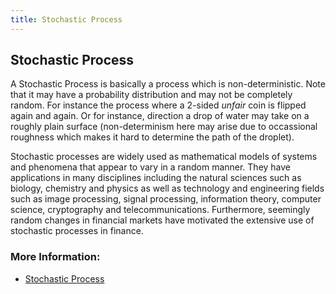 ```yaml
---
title: Stochastic Process
---
```

## Stochastic Process

A Stochastic Process is basically a process which is non-deterministic. Note that it may have a probability distribution and may not be completely random. For instance the process where a 2-sided _unfair_ coin is flipped again and again. Or for instance, direction a drop of water may take on a roughly plain surface (non-determinism here may arise due to occassional roughness which makes it hard to determine the path of the droplet).

Stochastic processes are widely used as mathematical models of systems and phenomena that appear to vary in a random manner. They have applications in many disciplines including the natural sciences such as biology, chemistry and physics as well as technology and engineering fields such as image processing, signal processing, information theory, computer science, cryptography and telecommunications. Furthermore, seemingly random changes in financial markets have motivated the extensive use of stochastic processes in finance.



### More Information:
* <a href="https://en.wikipedia.org/wiki/Stochastic_process" target='_blank'>Stochastic Process</a>
